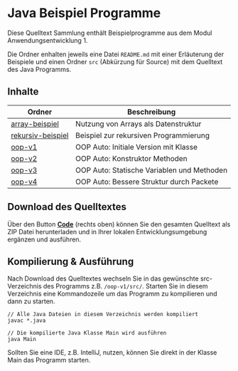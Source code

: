 # Java Beispiel Programme

Diese Quelltext Sammlung enthält Beispielprogramme aus dem Modul Anwendungsentwicklung 1. 

Die Ordner enhalten jeweils eine Datei `README.md` mit einer Erläuterung der Beispiele und einen Ordner `src` 
(Abkürzung für Source) mit dem Quelltext des Java Programms.

## Inhalte
| Ordner                                 | Beschreibung                               |
|----------------------------------------|--------------------------------------------|
| [array-beispiel](array-beispiel)       | Nutzung von Arrays als Datenstruktur       |
| [rekursiv-beispiel](rekursiv-beispiel) | Beispiel zur rekursiven Programmierung     |
| [oop-v1](oop-v1)                       | OOP Auto: Initiale Version mit Klasse      |
| [oop-v2](oop-v2)                       | OOP Auto: Konstruktor Methoden             |
| [oop-v3](oop-v3)                       | OOP Auto: Statische Variablen und Methoden |
| [oop-v4](oop-v4)                       | OOP Auto: Bessere Struktur durch Packete   |

## Download des Quelltextes
Über den Button [**Code**](https://github.com/philippst/java-dev/archive/refs/heads/main.zip) (rechts oben) können Sie 
den gesamten Quelltext als ZIP Datei herunterladen und in Ihrer lokalen Entwicklungsumgebung ergänzen und ausführen.

## Kompilierung & Ausführung
Nach Download des Quelltextes wechseln Sie in das gewünschte src-Verzeichnis des Programms z.B. `/oop-v1/src/`.
Starten Sie in diesem Verzeichnis eine Kommandozeile um das Programm zu kompilieren und dann zu starten.
```
// Alle Java Dateien in diesem Verzeichnis werden kompiliert
javac *.java 

// Die kompilierte Java Klasse Main wird ausführen
java Main
```
Sollten Sie eine IDE, z.B. IntelliJ, nutzen, können Sie direkt in der Klasse Main das Programm starten.
